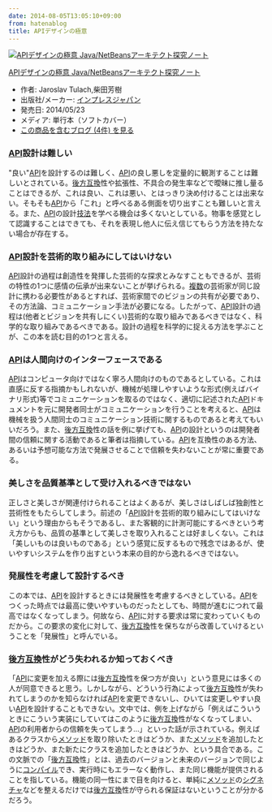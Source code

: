 ```yaml
---
date: 2014-08-05T13:05:10+09:00
from: hatenablog
title: APIデザインの極意
---
```


<p><div class="hatena-asin-detail"><a href="http://www.amazon.co.jp/exec/obidos/ASIN/484433591X/r7kamura-22/"><img src="http://ecx.images-amazon.com/images/I/51-JMndYPjL._SL160_.jpg" class="hatena-asin-detail-image" alt="APIデザインの極意 Java/NetBeansアーキテクト探究ノート" title="APIデザインの極意 Java/NetBeansアーキテクト探究ノート"></a><div class="hatena-asin-detail-info"><p class="hatena-asin-detail-title"><a href="http://www.amazon.co.jp/exec/obidos/ASIN/484433591X/r7kamura-22/">APIデザインの極意 Java/NetBeansアーキテクト探究ノート</a></p><ul><li><span class="hatena-asin-detail-label">作者:</span> Jaroslav Tulach,柴田芳樹</li><li><span class="hatena-asin-detail-label">出版社/メーカー:</span> <a class="keyword" href="http://d.hatena.ne.jp/keyword/%A5%A4%A5%F3%A5%D7%A5%EC%A5%B9%A5%B8%A5%E3%A5%D1%A5%F3">インプレスジャパン</a></li><li><span class="hatena-asin-detail-label">発売日:</span> 2014/05/23</li><li><span class="hatena-asin-detail-label">メディア:</span> 単行本（ソフトカバー）</li><li><a href="http://d.hatena.ne.jp/asin/484433591X/r7kamura-22" target="_blank">この商品を含むブログ (4件) を見る</a></li></ul></div><div class="hatena-asin-detail-foot"></div></div></p>

<h3><a class="keyword" href="http://d.hatena.ne.jp/keyword/API">API</a>設計は難しい</h3>

<p>"良い"<a class="keyword" href="http://d.hatena.ne.jp/keyword/API">API</a>を設計するのは難しく、<a class="keyword" href="http://d.hatena.ne.jp/keyword/API">API</a>の良し悪しを定量的に観測することは難しいとされている。<a class="keyword" href="http://d.hatena.ne.jp/keyword/%B8%E5%CA%FD%B8%DF%B4%B9">後方互換</a>性や拡張性、不具合の発生率などで曖昧に推し量ることはできるが、これは良い、これは悪い、とはっきり決め付けることは出来ない。そもそも<a class="keyword" href="http://d.hatena.ne.jp/keyword/API">API</a>から「これ」と呼べるある側面を切り出すことも難しいと言える。また、<a class="keyword" href="http://d.hatena.ne.jp/keyword/API">API</a>の設計<a class="keyword" href="http://d.hatena.ne.jp/keyword/%B5%BB%CB%A1">技法</a>を学べる機会は多くないとしている。物事を感覚として認識することはできても、それを表現し他人に伝え信じてもらう方法を持たない場合が存在する。</p>

<h3><a class="keyword" href="http://d.hatena.ne.jp/keyword/API">API</a>設計を芸術的取り組みにしてはいけない</h3>

<p><a class="keyword" href="http://d.hatena.ne.jp/keyword/API">API</a>設計の過程は創造性を発揮した芸術的な探求とみなすこともできるが、芸術の特性の1つに感情の伝承が出来ないことが挙げられる。<a class="keyword" href="http://d.hatena.ne.jp/keyword/%CA%A3%BF%F4">複数</a>の芸術家が同じ設計に携わる必要性があるとすれば、芸術家間でのビジョンの共有が必要であり、その方法論、コミュニケーション手法が必要になる。したがって、<a class="keyword" href="http://d.hatena.ne.jp/keyword/API">API</a>設計の過程は(他者とビジョンを共有しにくい)芸術的な取り組みであるべきではなく、科学的な取り組みであるべきである。設計の過程を科学的に捉える方法を学ぶことが、この本を読む目的の1つと言える。</p>

<h3><a class="keyword" href="http://d.hatena.ne.jp/keyword/API">API</a>は人間向けのインターフェースである</h3>

<p><a class="keyword" href="http://d.hatena.ne.jp/keyword/API">API</a>はコンピュータ向けではなく寧ろ人間向けのものであるとしている。これは直感に反する指摘かもしれないが、機械が処理しやすいような形式(例えばバイナリ形式)等でコミュニケーションを取るのではなく、適切に記述された<a class="keyword" href="http://d.hatena.ne.jp/keyword/API">API</a>ドキュメントを元に開発者同士がコミュニケーションを行うことを考えると、<a class="keyword" href="http://d.hatena.ne.jp/keyword/API">API</a>は機械を扱う人間同士のコミュニケーション技術に関するものであると考えてもいいだろう。また、<a class="keyword" href="http://d.hatena.ne.jp/keyword/%B8%E5%CA%FD%B8%DF%B4%B9">後方互換</a>性の話を例に挙げても、<a class="keyword" href="http://d.hatena.ne.jp/keyword/API">API</a>の設計というのは開発者間の信頼に関する活動であると筆者は指摘している。<a class="keyword" href="http://d.hatena.ne.jp/keyword/API">API</a>を互換性のある方法、あるいは予想可能な方法で発展させることで信頼を失わないことが常に重要である。</p>

<h3>美しさを品質基準として受け入れるべきではない</h3>

<p>正しさと美しさが関連付けられることはよくあるが、美しさはしばしば独創性と芸術性をもたらしてしまう。前述の「<a class="keyword" href="http://d.hatena.ne.jp/keyword/API">API</a>設計を芸術的取り組みにしてはいけない」という理由からもそうであるし、また客観的に計測可能にするべきという考え方からも、品質の基準として美しさを取り入れることは好ましくない。これは「美しいものは良いものである」という感覚に反するもので残念ではあるが、使いやすいシステムを作り出すという本来の目的から逸れるべきではない。</p>

<h3>発展性を考慮して設計するべき</h3>

<p>この本では、<a class="keyword" href="http://d.hatena.ne.jp/keyword/API">API</a>を設計するときには発展性を考慮するべきとしている。<a class="keyword" href="http://d.hatena.ne.jp/keyword/API">API</a>をつくった時点では最高に使いやすいものだったとしても、時間が進むにつれて最高ではなくなってしまう。何故なら、<a class="keyword" href="http://d.hatena.ne.jp/keyword/API">API</a>に対する要求は常に変わっていくものだから。この要求の変化に対して、<a class="keyword" href="http://d.hatena.ne.jp/keyword/%B8%E5%CA%FD%B8%DF%B4%B9">後方互換</a>性を保ちながら改善していけるということを「発展性」と呼んでいる。</p>

<h3><a class="keyword" href="http://d.hatena.ne.jp/keyword/%B8%E5%CA%FD%B8%DF%B4%B9">後方互換</a>性がどう失われるか知っておくべき</h3>

<p>「<a class="keyword" href="http://d.hatena.ne.jp/keyword/API">API</a>に変更を加える際には<a class="keyword" href="http://d.hatena.ne.jp/keyword/%B8%E5%CA%FD%B8%DF%B4%B9">後方互換</a>性を保つ方が良い」という意見には多くの人が同意できると思う。しかしながら、どういう行為によって<a class="keyword" href="http://d.hatena.ne.jp/keyword/%B8%E5%CA%FD%B8%DF%B4%B9">後方互換</a>性が失われてしまうのかを知らなければ<a class="keyword" href="http://d.hatena.ne.jp/keyword/API">API</a>を変更できないし、ひいては変更しやすい良い<a class="keyword" href="http://d.hatena.ne.jp/keyword/API">API</a>を設計することもできない。文中では、例を上げながら「例えばこういうときにこういう実装にしていてはこのように<a class="keyword" href="http://d.hatena.ne.jp/keyword/%B8%E5%CA%FD%B8%DF%B4%B9">後方互換</a>性がなくなってしまい、<a class="keyword" href="http://d.hatena.ne.jp/keyword/API">API</a>の利用者からの信頼を失ってしまう…」といった話が示されている。例えばあるクラスから<a class="keyword" href="http://d.hatena.ne.jp/keyword/%A5%E1%A5%BD%A5%C3%A5%C9">メソッド</a>を取り除いたときはどうか、また<a class="keyword" href="http://d.hatena.ne.jp/keyword/%A5%E1%A5%BD%A5%C3%A5%C9">メソッド</a>を追加したときはどうか、また新たにクラスを追加したときはどうか、という具合である。この文脈での「<a class="keyword" href="http://d.hatena.ne.jp/keyword/%B8%E5%CA%FD%B8%DF%B4%B9">後方互換</a>性」とは、過去のバージョンと未来のバージョンで同じように<a class="keyword" href="http://d.hatena.ne.jp/keyword/%A5%B3%A5%F3%A5%D1%A5%A4%A5%EB">コンパイル</a>でき、実行時にもエラーなく動作し、また同じ機能が提供されることを指している。機能の同一性にまで目を向けると、単純に<a class="keyword" href="http://d.hatena.ne.jp/keyword/%A5%E1%A5%BD%A5%C3%A5%C9">メソッド</a>の<a class="keyword" href="http://d.hatena.ne.jp/keyword/%A5%B7%A5%B0%A5%CD%A5%C1%A5%E3">シグネチャ</a>などを整えるだけでは<a class="keyword" href="http://d.hatena.ne.jp/keyword/%B8%E5%CA%FD%B8%DF%B4%B9">後方互換</a>性が守られる保証はないということが分かるだろう。</p>

